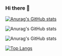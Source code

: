 ### Hi there 👋

<!--
**jhs9497/jhs9497** is a ✨ _special_ ✨ repository because its `README.md` (this file) appears on your GitHub profile.

Here are some ideas to get you started:

- 🔭 I’m currently working on ...
- 🌱 I’m currently learning ...
- 👯 I’m looking to collaborate on ...
- 🤔 I’m looking for help with ...
- 💬 Ask me about ...
- 📫 How to reach me: ...
- 😄 Pronouns: ...
- ⚡ Fun fact: ...
-->

[![Anurag's GitHub stats](https://github-readme-stats.vercel.app/api?username=jhs9497)](https://github.com/anuraghazra/github-readme-stats)

![Anurag's GitHub stats](https://github-readme-stats.vercel.app/api?username=jhs9497&show_icons=true)

![Anurag's GitHub stats](https://github-readme-stats.vercel.app/api?username=jhs9497&show_icons=true&theme=dracula)

[![Top Langs](https://github-readme-stats.vercel.app/api/top-langs/?username=jhs9497)](https://github.com/jhs9497/github-readme-stats)


